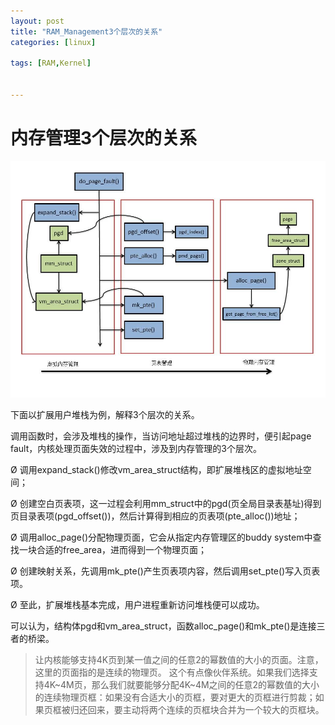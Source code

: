```yaml
---
layout: post
title: "RAM_Management3个层次的关系"
categories: [linux]

tags: [RAM,Kernel] 


---
```

内存管理3个层次的关系
=======================
![](/assets/pic/1561.jpg)

下面以扩展用户堆栈为例，解释3个层次的关系。

调用函数时，会涉及堆栈的操作，当访问地址超过堆栈的边界时，便引起page fault，内核处理页面失效的过程中，涉及到内存管理的3个层次。

Ø 调用expand_stack()修改vm_area_struct结构，即扩展堆栈区的虚拟地址空间；

Ø 创建空白页表项，这一过程会利用mm_struct中的pgd(页全局目录表基址)得到页目录表项(pgd_offset())，然后计算得到相应的页表项(pte_alloc())地址；

Ø 调用alloc_page()分配物理页面，它会从指定内存管理区的buddy system中查找一块合适的free_area，进而得到一个物理页面；

Ø 创建映射关系，先调用mk_pte()产生页表项内容，然后调用set_pte()写入页表项。

Ø 至此，扩展堆栈基本完成，用户进程重新访问堆栈便可以成功。

可以认为，结构体pgd和vm_area_struct，函数alloc_page()和mk_pte()是连接三者的桥梁。

> 让内核能够支持4K页到某一值之间的任意2的幂数值的大小的页面。注意，这里的页面指的是连续的物理页。
这个有点像伙伴系统。如果我们选择支持4K~4M页，那么我们就要能够分配4K~4M之间的任意2的幂数值的大小的连续物理页框：如果没有合适大小的页框，要对更大的页框进行剪裁；如果页框被归还回来，要主动将两个连续的页框块合并为一个较大的页框块。
